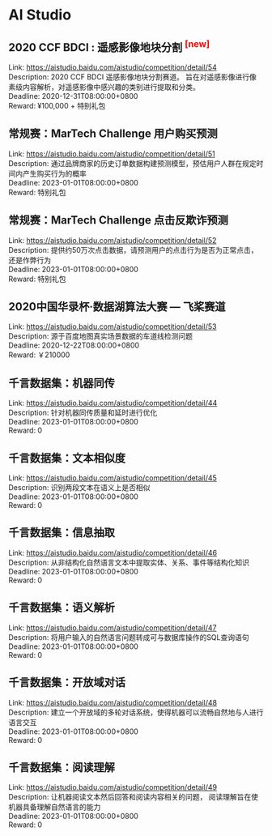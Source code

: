 # AI Studio



## 2020 CCF BDCI : 遥感影像地块分割 <sup style="color:red">[new]<sup>  

Link: https://aistudio.baidu.com/aistudio/competition/detail/54  
Description: 2020 CCF BDCI 遥感影像地块分割赛道。 旨在对遥感影像进行像素级内容解析，对遥感影像中感兴趣的类别进行提取和分类。  
Deadline: 2020-12-31T08:00:00+0800  
Reward: ¥100,000 + 特别礼包  


## 常规赛：MarTech Challenge 用户购买预测

Link: https://aistudio.baidu.com/aistudio/competition/detail/51  
Description: 通过品牌商家的历史订单数据构建预测模型，预估用户人群在规定时间内产生购买行为的概率  
Deadline: 2023-01-01T08:00:00+0800  
Reward: 特别礼包  


## 常规赛：MarTech Challenge 点击反欺诈预测

Link: https://aistudio.baidu.com/aistudio/competition/detail/52  
Description: 提供约50万次点击数据，请预测用户的点击行为是否为正常点击，还是作弊行为  
Deadline: 2023-01-01T08:00:00+0800  
Reward: 特别礼包  


## 2020中国华录杯·数据湖算法大赛 — 飞桨赛道

Link: https://aistudio.baidu.com/aistudio/competition/detail/53  
Description: 源于百度地图真实场景数据的车道线检测问题  
Deadline: 2020-12-22T08:00:00+0800  
Reward: ￥210000  


## 千言数据集：机器同传

Link: https://aistudio.baidu.com/aistudio/competition/detail/44  
Description: 针对机器同传质量和延时进行优化  
Deadline: 2023-01-01T08:00:00+0800  
Reward: 0  


## 千言数据集：文本相似度

Link: https://aistudio.baidu.com/aistudio/competition/detail/45  
Description: 识别两段文本在语义上是否相似  
Deadline: 2023-01-01T08:00:00+0800  
Reward: 0  


## 千言数据集：信息抽取

Link: https://aistudio.baidu.com/aistudio/competition/detail/46  
Description: 从非结构化自然语言文本中提取实体、关系、事件等结构化知识  
Deadline: 2023-01-01T08:00:00+0800  
Reward: 0  


## 千言数据集：语义解析

Link: https://aistudio.baidu.com/aistudio/competition/detail/47  
Description: 将用户输入的自然语言问题转成可与数据库操作的SQL查询语句  
Deadline: 2023-01-01T08:00:00+0800  
Reward: 0  


## 千言数据集：开放域对话

Link: https://aistudio.baidu.com/aistudio/competition/detail/48  
Description: 建立一个开放域的多轮对话系统，使得机器可以流畅自然地与人进行语言交互  
Deadline: 2023-01-01T08:00:00+0800  
Reward: 0  


## 千言数据集：阅读理解

Link: https://aistudio.baidu.com/aistudio/competition/detail/49  
Description: 让机器阅读文本然后回答和阅读内容相关的问题， 阅读理解旨在使机器具备理解自然语言的能力  
Deadline: 2023-01-01T08:00:00+0800  
Reward: 0  

